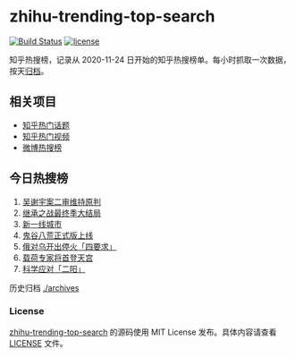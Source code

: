 # zhihu-trending-top-search

[![Build Status](https://github.com/justjavac/zhihu-trending-top-search/workflows/ci/badge.svg?branch=main)](https://github.com/justjavac/zhihu-trending-top-search/actions)
[![license](https://img.shields.io/github/license/justjavac/zhihu-trending-top-search)](https://github.com/justjavac/zhihu-trending-top-search/blob/main/LICENSE)

知乎热搜榜，记录从 2020-11-24
日开始的知乎热搜榜单。每小时抓取一次数据，按天[归档](./archives)。

## 相关项目

- [知乎热门话题](https://github.com/justjavac/zhihu-trending-hot-questions)
- [知乎热门视频](https://github.com/justjavac/zhihu-trending-hot-video)
- [微博热搜榜](https://github.com/justjavac/weibo-trending-hot-search)

## 今日热搜榜

<!-- BEGIN -->
<!-- 最后更新时间 Tue May 30 2023 19:09:40 GMT+0800 (China Standard Time) -->

1. [吴谢宇案二审维持原判](https://www.zhihu.com/search?q=吴谢宇案二审维持原判)
1. [继承之战最终季大结局](https://www.zhihu.com/search?q=继承之战最终季大结局)
1. [新一线城市](https://www.zhihu.com/search?q=新一线城市)
1. [鬼谷八荒正式版上线](https://www.zhihu.com/search?q=鬼谷八荒正式版上线)
1. [俄对乌开出停火「四要求」](https://www.zhihu.com/search?q=俄对乌开出停火「四要求」)
1. [载荷专家将首登天宫](https://www.zhihu.com/search?q=载荷专家将首登天宫)
1. [科学应对「二阳」](https://www.zhihu.com/search?q=科学应对「二阳」)

<!-- END -->

历史归档 [./archives](./archives)

### License

[zhihu-trending-top-search](https://github.com/justjavac/zhihu-trending-top-search)
的源码使用 MIT License 发布。具体内容请查看 [LICENSE](./LICENSE) 文件。
